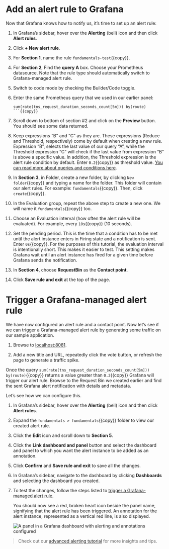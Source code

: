 # Add an alert rule to Grafana

Now that Grafana knows how to notify us, it’s time to set up an alert rule:

1. In Grafana’s sidebar, hover over the **Alerting** (bell) icon and then click **Alert rules**.

1. Click **+ New alert rule**.

1. For **Section 1**, name the rule `fundamentals-test`{{copy}}.

1. For **Section 2**, Find the **query A** box. Choose your Prometheus datasource. Note that the rule type should automatically switch to Grafana-managed alert rule.

1. Switch to code mode by checking the Builder/Code toggle.

1. Enter the same Prometheus query that we used in our earlier panel:

   ```
   sum(rate(tns_request_duration_seconds_count[5m])) by(route)
   ```{{copy}}

1. Scroll down to bottom of section #2 and click on the **Preview** button. You should see some data returned.

1. Keep expressions “B” and “C” as they are. These expressions (Reduce and Threshold, respectively) come by default when creating a new rule. Expression “B”, selects the last value of our query “A”, while the Threshold expression “C” will check if the last value from expression “B” is above a specific value. In addition, the Threshold expression is the alert rule condition by default. Enter `0.2`{{copy}} as threshold value. [You can read more about queries and conditions here](https://grafana.com/docs/grafana/latest/alerting/fundamentals/alert-rules/queries-conditions/#expression-queries).

1. In **Section 3**, in Folder, create a new folder, by clicking `New folder`{{copy}} and typing a name for the folder. This folder will contain our alert rules. For example: `fundamentals`{{copy}}. Then, click `create`{{copy}}.

1. In the Evaluation group, repeat the above step to create a new one. We will name it `fundamentals`{{copy}} too.

1. Choose an Evaluation interval (how often the alert rule will be evaluated). For example, every `10s`{{copy}} (10 seconds).

1. Set the pending period. This is the time that a condition has to be met until the alert instance enters in Firing state and a notification is sent. Enter `0s`{{copy}}. For the purposes of this tutorial, the evaluation interval is intentionally short. This makes it easier to test. This setting makes Grafana wait until an alert instance has fired for a given time before Grafana sends the notification.

1. In **Section 4**, choose **RequestBin** as the **Contact point**.

1. Click **Save rule and exit** at the top of the page.

# Trigger a Grafana-managed alert rule

We have now configured an alert rule and a contact point. Now let’s see if we can trigger a Grafana-managed alert rule by generating some traffic on our sample application.

1. Browse to [localhost:8081]({{TRAFFIC_HOST1_8081}}).

1. Add a new title and URL, repeatedly click the vote button, or refresh the page to generate a traffic spike.

Once the query `sum(rate(tns_request_duration_seconds_count[5m])) by(route)`{{copy}} returns a value greater than `0.2`{{copy}} Grafana will trigger our alert rule. Browse to the Request Bin we created earlier and find the sent Grafana alert notification with details and metadata.

Let’s see how we can configure this.

1. In Grafana’s sidebar, hover over the **Alerting** (bell) icon and then click **Alert rules**.

1. Expand the `fundamentals > fundamentals`{{copy}} folder to view our created alert rule.

1. Click the **Edit** icon and scroll down to **Section 5**.

1. Click the **Link dashboard and panel** button and select the dashboard and panel to which you want the alert instance to be added as an annotation.

1. Click **Confirm** and **Save rule and exit** to save all the changes.

1. In Grafana’s sidebar, navigate to the dashboard by clicking **Dashboards** and selecting the dashboard you created.

1. To test the changes, follow the steps listed to [trigger a Grafana-managed alert rule](https://grafana.com#trigger-a-grafana-managed-alert).

   You should now see a red, broken heart icon beside the panel name, signifying that the alert rule has been triggered. An annotation for the alert instance, represented as a vertical red line, is also displayed.

   ![A panel in a Grafana dashboard with alerting and annotations configured](https://grafana.com/media/tutorials/grafana-alert-on-dashboard.png)

> Check out our [advanced alerting tutorial](http://grafana.com/tutorials/alerting-get-started-pt2/) for more insights and tips.
